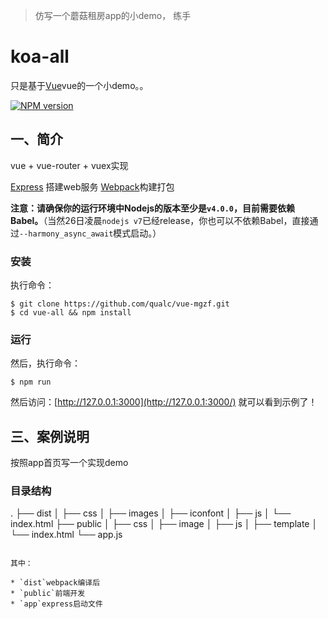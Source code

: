 > 仿写一个蘑菇租房app的小demo， 练手
# koa-all

只是基于[Vue](https://github.com/vuejs/vue)vue的一个小demo。。

[![NPM version](https://img.shields.io/npm/v/express.svg)](https://www.npmjs.com/package/express)

## 一、简介

vue + vue-router + vuex实现

[Express](http://www.expressjs.com.cn/) 搭建web服务
[Webpack](http://webpack.github.io/docs/)构建打包

**注意：请确保你的运行环境中Nodejs的版本至少是`v4.0.0`，目前需要依赖Babel。**（当然26日凌晨`nodejs v7`已经release，你也可以不依赖Babel，直接通过`--harmony_async_await`模式启动。）

### 安装

执行命令：
```
$ git clone https://github.com/qualc/vue-mgzf.git
$ cd vue-all && npm install
```

### 运行

然后，执行命令：
```
$ npm run
```

然后访问：[http://127.0.0.1:3000](http://127.0.0.1:3000/) 就可以看到示例了！

## 三、案例说明
按照app首页写一个实现demo

### 目录结构
.
├── dist
│   ├── css
│   ├── images
│   ├── iconfont
│   ├── js
│   └── index.html
├── public
│   ├── css
│   ├── image
│   ├── js
│   ├── template
│   └── index.html
└── app.js

```

其中：

* `dist`webpack编译后
* `public`前端开发
* `app`express启动文件

